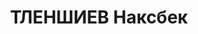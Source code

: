 ---
title: ТЛЕНШИЕВ Наксбек
description: 'Род. в 1908, Алма-Атинская обл., Октябрьский р-н, Колхоз "Кзыл-Жамбыл",
  казах, обр.: среднее специальное. Проживал: Кустанайская обл., Кустанай. Секретарь,
  областной комитет комсомола.

  Арестован 04.09.1937. Обв. по ст. 58-2, 58-7, 58-10, 58-11 УК РСФСР. Приговор: выездная
  сессия ВК ВС СССР, 28.02.1938 – ВМН.

  Реабилитирован ВК ВС СССР 20.03.1958'
---